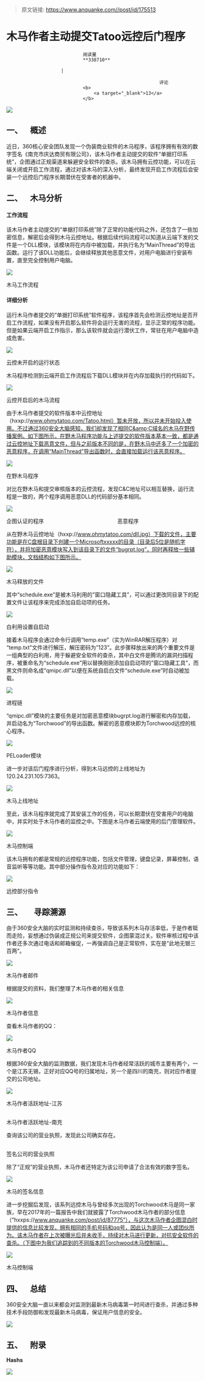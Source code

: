 > 原文链接: https://www.anquanke.com//post/id/175513 


# 木马作者主动提交Tatoo远控后门程序


                                阅读量   
                                **338710**
                            
                        |
                        
                                                            评论
                                <b>
                                    <a target="_blank">13</a>
                                </b>
                                                                                    



[![](https://p4.ssl.qhimg.com/t01aa9e509591336b21.jpg)](https://p4.ssl.qhimg.com/t01aa9e509591336b21.jpg)



## 一、    概述

近日，360核心安全团队发现一个伪装商业软件的木马程序，该程序拥有有效的数字签名《南充市庆达商贸有限公司》，该木马作者主动提交的软件“单据打印系统”，企图通过正规渠道来躲避安全软件的查杀。该木马拥有云控功能，可以在云端关闭或开启工作流程，通过对该木马的深入分析，最终发现开启工作流程后会安装一个远控后门程序长期潜伏在受害者的机器中。



## 二、    木马分析

#### 工作流程

该木马作者主动提交的“单据打印系统”除了正常的功能代码之外，还包含了一些加密信息，解密后会得到木马云控地址。根据后续代码流程可以知道从云端下发的文件是一个DLL模块，该模块将在内存中被加载，并执行名为“MainThread”的导出函数。运行了该DLL功能后，会继续释放其他恶意文件，对用户电脑进行安装布置，直至完全控制用户电脑。

[![](https://p5.ssl.qhimg.com/t013743bca6ace996a7.png)](https://p5.ssl.qhimg.com/t013743bca6ace996a7.png)

木马工作流程

#### 详细分析

运行木马作者提交的“单据打印系统”软件程序，该程序首先会检测云控地址是否开启工作流程，如果没有开启那么软件将会运行无害的流程，显示正常的程序功能。但是如果云端开启工作指示，那么该软件就会运行潜伏工作，常驻在用户电脑中造成危害。

[![](https://p0.ssl.qhimg.com/t0150e930773ff715b0.png)](https://p0.ssl.qhimg.com/t0150e930773ff715b0.png)

云控未开启的运行状态

木马程序检测到云端开启工作流程后下载DLL模块并在内存加载执行的代码如下。

[![](https://p0.ssl.qhimg.com/t0173b7ab052fd9daf2.png)](https://p0.ssl.qhimg.com/t0173b7ab052fd9daf2.png)

云控开启后的木马流程

由于木马作者提交的软件版本中云控地址（hxxp://www.ohmytatoo.com/Tatoo.html）暂未开放，所以并未开始投入使用。不过通过360安全大脑感知，我们却发现了相同C&amp;C域名的木马在野传播案例。如下图所示，在野木马程序功能与上述提交的软件版本基本一致，都是通过云控地址下载恶意文件，但与之前版本不同的是，在野木马中还多了一个加密的恶意程序，在调用“MainThread”导出函数时，会直接加载运行该恶意程序。

[![](https://p0.ssl.qhimg.com/t01e50805152bd6dbe5.png)](https://p0.ssl.qhimg.com/t01e50805152bd6dbe5.png)

在野木马程序

对比在野木马和提交审核版本的云控流程，发现C&amp;C地址可以相互替换，运行流程是一致的，两个程序调用恶意DLL的代码部分基本相同。

[![](https://p3.ssl.qhimg.com/t0127bac977d349ccd4.png)](https://p3.ssl.qhimg.com/t0127bac977d349ccd4.png)

企图认证的程序                                                 恶意程序

从在野木马云控地址（hxxp://www.ohmytatoo.com/dll.jpg）下载的文件，主要功能是在C盘根目录下创建一个Microsoftxxxxx的目录（目录后5位是随机字符），并将加密恶意模块写入到该目录下的文件“bugrpt.log”，同时再释放一些辅助模块，文档结构如下图所示。

[![](https://p5.ssl.qhimg.com/t01ee9f1332997eabab.png)](https://p5.ssl.qhimg.com/t01ee9f1332997eabab.png)

木马释放的文件

其中“schedule.exe”是被木马利用的”窗口隐藏工具”，可以通过更改同目录下的配置文件让该程序来完成添加自启动项的任务。

[![](https://p0.ssl.qhimg.com/t01d41c66ddf8c5a1c6.png)](https://p0.ssl.qhimg.com/t01d41c66ddf8c5a1c6.png)

白利用设置自启动

接着木马程序会通过命令行调用”temp.exe”（实为WinRAR解压程序）对 “temp.txt”文件进行解压，解压密码为”123”。此步骤释放出来的两个重要文件是一组典型的白利用，用于躲避安全软件的查杀，其中白文件是腾讯的漏洞扫描程序，被重命名为“schedule.exe”用以替换刚刚添加自启动项的”窗口隐藏工具”，而黑文件则命名成“qmipc.dll”以便在系统自启白文件“schedule.exe”时自动被加载。

[![](https://p5.ssl.qhimg.com/t01d44e44e9d7c09c70.png)](https://p5.ssl.qhimg.com/t01d44e44e9d7c09c70.png)

进程链

“qmipc.dll”模块的主要任务是对加密恶意模块bugrpt.log进行解密和内存加载，并启动名为“Torchwood”的导出函数。解密的恶意模块即为Torchwood远控的核心程序。

[![](https://p5.ssl.qhimg.com/t01c171d8e6f4d46957.png)](https://p5.ssl.qhimg.com/t01c171d8e6f4d46957.png)

PELoader模块

进一步对该后门程序进行分析，得到木马远控的上线地址为120.24.231.105:7363。

[![](https://p5.ssl.qhimg.com/t018ea6c62ea1bc25f9.png)](https://p5.ssl.qhimg.com/t018ea6c62ea1bc25f9.png)

木马上线地址

至此，该木马程序就完成了其安装工作的任务，可以长期潜伏在受害用户的电脑中，并实时处于木马作者的监控之中。下图是木马作者云端使用的后门管理软件。

[![](https://p5.ssl.qhimg.com/t01b9f3142729ff3c8e.png)](https://p5.ssl.qhimg.com/t01b9f3142729ff3c8e.png)

木马控制端

该木马拥有的都是常规的远控程序功能，包括文件管理，键盘记录，屏幕控制，语音监听等等功能。其中部分操作指令及对应的功能如下：

[![](https://p2.ssl.qhimg.com/t012ad0d278f0b694d4.png)](https://p2.ssl.qhimg.com/t012ad0d278f0b694d4.png)

远控部分指令



## 三、      寻踪溯源

由于360安全大脑的实时监测和持续查杀，导致该系列木马存活率低，于是作者铤而走险，妄想通过伪装成正规公司来提交软件，企图蒙混过关。软件审核过程中该作者还多次通过电话和邮箱催促，一再强调自己是正常软件，实在是“此地无银三百两”。

[![](https://p5.ssl.qhimg.com/t010122bbc2cd7bad90.png)](https://p5.ssl.qhimg.com/t010122bbc2cd7bad90.png)

木马作者邮件

根据提交的资料，我们整理了木马作者的相关信息

[![](https://p0.ssl.qhimg.com/t01db96184f2c160085.png)](https://p0.ssl.qhimg.com/t01db96184f2c160085.png)

木马作者信息

查看木马作者的QQ：

[![](https://p2.ssl.qhimg.com/t01143c8bbdd9eb5c28.png)](https://p2.ssl.qhimg.com/t01143c8bbdd9eb5c28.png)

木马作者QQ

根据360安全大脑的监测数据，我们发现木马作者经常活跃的城市主要有两个，一个是江苏无锡，正好对应QQ号的归属地址，另一个是四川的南充，则对应作者提交的公司地址。

[![](https://p2.ssl.qhimg.com/t01dea1a858d5848429.png)](https://p2.ssl.qhimg.com/t01dea1a858d5848429.png)

木马作者活跃地址-江苏

[![](data:image/png;base64,iVBORw0KGgoAAAANSUhEUgAAAAEAAAABCAYAAAAfFcSJAAAAAXNSR0IArs4c6QAAAARnQU1BAACxjwv8YQUAAAAJcEhZcwAADsQAAA7EAZUrDhsAAAANSURBVBhXYzh8+PB/AAffA0nNPuCLAAAAAElFTkSuQmCC)](https://p2.ssl.qhimg.com/t0145e2a6c48a4ddbb3.png)

木马作者活跃地址-南充

查询该公司的营业执照，发现此公司确实存在。

[![](data:image/png;base64,iVBORw0KGgoAAAANSUhEUgAAAAEAAAABCAYAAAAfFcSJAAAAAXNSR0IArs4c6QAAAARnQU1BAACxjwv8YQUAAAAJcEhZcwAADsQAAA7EAZUrDhsAAAANSURBVBhXYzh8+PB/AAffA0nNPuCLAAAAAElFTkSuQmCC)](https://p5.ssl.qhimg.com/t01a9884c3b8d804987.png)

签名公司的营业执照

除了“正规”的营业执照，木马作者还特定为该公司申请了合法有效的数字签名。

[![](https://p0.ssl.qhimg.com/t01080583f4dcc35981.png)](https://p0.ssl.qhimg.com/t01080583f4dcc35981.png)

木马的签名信息

进一步挖掘后发现，该系列远控木马与曾经多次出现的Torchwood木马是同一家族，早在2017年的一篇报告中我们就披露了Torchwood木马作者的部分信息（“hxxps://www.anquanke.com/post/id/87775”），与这次木马作者企图混白时提供的信息比较发现，拥有相同的手机号码和qq号，因此认为是同一人或团伙所为。该木马作者在上次被曝光后并未收手，持续对木马进行更新，对抗安全软件的查杀。（下图中为我们追踪到的不同版本的Torchwood木马控制端）。

[![](https://p1.ssl.qhimg.com/t018dfdf16d0f7256d4.png)](https://p1.ssl.qhimg.com/t018dfdf16d0f7256d4.png)

木马控制端



## 四、    总结

360安全大脑一直以来都会对监测到最新木马病毒第一时间进行查杀，并通过多种技术手段防御和发现最新木马病毒，保证用户信息的安全。

[![](https://p0.ssl.qhimg.com/t01b4b868f04b473b15.png)](https://p0.ssl.qhimg.com/t01b4b868f04b473b15.png)



## 五、    附录

**Hashs**

[![](https://p1.ssl.qhimg.com/t01f6c407b3620a33a2.png)](https://p1.ssl.qhimg.com/t01f6c407b3620a33a2.png)
